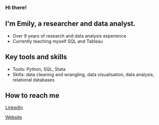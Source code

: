 ### Hi there!

## I'm Emily, a researcher and data analyst.

- Over 9 years of research and data analysis experience
- Currently teaching myself SQL and Tableau

## Key tools and skills
- Tools: Python, SQL, Stata
- Skills: data cleaning and wrangling, data visualisation, data analysis, relational databases

## How to reach me
[LinkedIn](https://www.linkedin.com/in/emily-tiry/)

[Website](http://www.emilytiry.com/)
